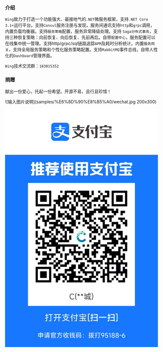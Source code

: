 ### 介绍

`Wing`致力于打造一个功能强大、最接地气的`.NET`微服务框架，支持`.NET Core 3.1+`运行平台。支持`Consul`服务注册与发现，服务间通讯支持`http`和`grpc`调用，内置负载均衡器。支持`服务策略`配置，服务异常降级处理。支持
`Saga分布式事务`，支持三种恢复策略：向前恢复、向后恢复、先前再后。自带`配置中心`，服务配置可以在线集中统一管理。支持http/grpc/sql链路追踪`APM`及耗时分析统计。内置`服务网关`，支持全局服务策略和个性化服务策略配置。支持`RabbitMQ`事件总线，自带人性化的`Dashboard`管理界面。


`Wing`技术交流群：`183015352`



### 捐赠

献出一份爱心，托起一份希望。开源不易，且行且珍惜！

 ![输入图片说明](samples/%E6%8D%90%E8%B5%A0/wechat.jpg 200x300)

 ![输入图片说明](samples/%E6%8D%90%E8%B5%A0/alipay.jpg)